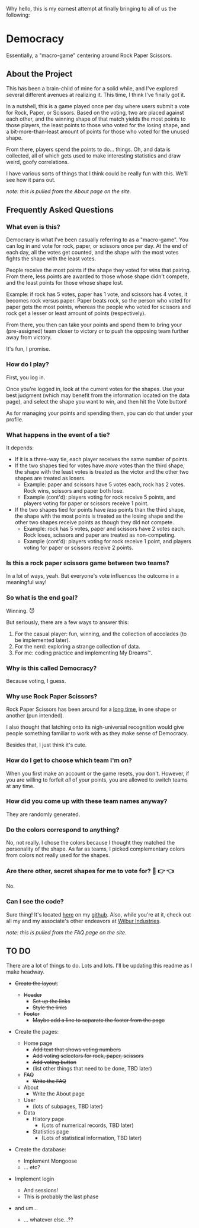 Why hello, this is my earnest attempt at finally bringing to all of us the following:

# Democracy

Essentially, a "macro-game" centering around Rock Paper Scissors.

## About the Project

This has been a brain-child of mine for a solid while, and I've explored several different avenues at realizing it. This time, I think I've finally got it.

In a nutshell, this is a game played once per day where users submit a vote for Rock, Paper, or Scissors. Based on the voting, two are placed against each other, and the winning shape of that match yields the most points to those players, the least points to those who voted for the losing shape, and a bit-more-than-least amount of points for those who voted for the unused shape.

From there, players spend the points to do... things. Oh, and data is collected, all of which gets used to make interesting statistics and draw weird, goofy correlations.

I have various sorts of things that I think could be really fun with this. We'll see how it pans out.

*note: this is pulled from the About page on the site.*

## Frequently Asked Questions

### What even is this?

Democracy is what I've been casually referring to as a "macro-game". You 
can log in and vote for rock, paper, or scissors once per day. At the end 
of each day, all the votes get counted, and the shape with the most votes 
fights the shape with the least votes. 

People receive the most points if the shape they voted for wins that pairing. 
From there, less points are awarded to those whose shape didn't compete, and 
the least points for those whose shape lost. 

Example: if rock has 5 votes, paper has 1 vote, and scissors has 4 
votes, it becomes rock versus paper. Paper beats rock, so the person who 
voted for paper gets the most points, whereas the people who voted for 
scissors and rock get a lesser or least amount of points (respectively).

From there, you then can take your points and spend them to bring your 
(pre-assigned) team closer to victory or to push the opposing team further 
away from victory.

It's fun, I promise.

### How do I play?

First, you log in.

Once you're logged in, look at the current votes for the shapes. Use your best 
judgment (which may benefit from the information located on the data page), 
and select the shape you want to win, and then hit the Vote button!

As for managing your points and spending them, you can do that under your profile.

### What happens in the event of a tie?

It depends:
* If it is a three-way tie, each player receives the same number of points.
* If the two shapes tied for votes have *more* votes than the third shape, the shape with the least votes is treated as the victor and the other two shapes are treated as losers.
    * Example: paper and scissors have 5 votes each, rock has 2 votes. Rock wins, scissors and paper both lose.
    * Example (cont'd): players voting for rock receive 5 points, and players voting for paper or scissors receive 1 point.
* If the two shapes tied for points have *less* points than the third shape, the shape with the most points is treated as the losing shape and the other two shapes receive points as though they did not compete.
    * Example: rock has 5 votes, paper and scissors have 2 votes each. Rock loses, scissors and paper are treated as non-competing.
    * Example (cont'd): players voting for rock receive 1 point, and players voting for paper or scissors receive 2 points.

### Is this a rock paper scissors game between two teams?

In a lot of ways, yeah. But everyone's vote influences the outcome in a meaningful way!

### So what is the end goal?

Winning. &#128520;

But seriously, there are a few ways to answer this:
1. For the casual player: fun, winning, and the collection of accolades (to be implemented later).
2. For the nerd: exploring a strange collection of data.                        
3. For me: coding practice and implementing My Dreams&trade;.

### Why is this called Democracy?

Because voting, I guess.

### Why use Rock Paper Scissors?

Rock Paper Scissors has been around for a [long time](https://en.wikipedia.org/wiki/Rock_paper_scissors#History),
in one shape or another (pun intended).

I also thought that latching onto its nigh-universal recognition would 
give people something familiar to work with as they make sense of 
Democracy. 

Besides that, I just think it's cute.

### How do I get to choose which team I'm on?

When you first make an account or the game resets, you don't. However, 
if you are willing to forfeit *all* of 
your points, you are allowed to switch teams at any time.


### How did you come up with these team names anyway?

They are randomly generated. 

### Do the colors correspond to anything?

No, not really. I chose the colors because I thought they matched 
the personality of the shape. As far as teams, I picked complementary 
colors from colors not really used for the shapes.

### Are there other, secret shapes for me to vote for? &#129402; &#128073; &#128072;

No.

### Can I see the code?

Sure thing! It's located [here](https://github.com/pseudosecret/democracy) on 
my [github](https://www.github.com/pseudosecret). Also, while you're at it, 
check out all my and my associate's other endeavors at [Wilbur Industries](https://www.wilburindustries.com/).

*note: this is pulled from the FAQ page on the site.*

## TO DO

There are a lot of things to do. Lots and lots. I'll be updating this readme as I make headway.

* ~~Create the layout~~:
    * ~~Header~~
        * ~~Set up the links~~
        * ~~Style the links~~
    * ~~Footer~~
        * ~~Maybe add a line to separate the footer from the page~~

* Create the pages:
    * Home page
        * ~~Add text that shows voting numbers~~
        * ~~Add voting selectors for rock, paper, scissors~~
        * ~~Add voting button~~
        * (list other things that need to be done, TBD later)
    * ~~FAQ~~
        * ~~Write the FAQ~~
    * About
        * Write the About page
    * User
        * (lots of subpages, TBD later)
    * Data
        * History page
            * (Lots of numerical records, TBD later)
        * Statistics page
            * (Lots of statistical information, TBD later)

* Create the database:
    * Implement Mongoose
    * ... etc?

* Implement login
    * And sessions!
    * This is probably the last phase

* and um...
    * ... whatever else...??